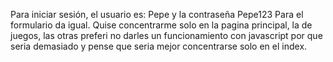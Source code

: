 Para iniciar sesión, el usuario es: Pepe y la contraseña Pepe123
Para el formulario da igual.
Quise concentrarme solo en la pagina principal, la de juegos, las otras preferi no darles un funcionamiento con javascript por que seria demasiado y pense que seria mejor concentrarse solo en el index.

